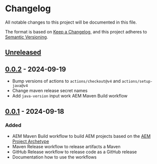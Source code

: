 # Changelog

All notable changes to this project will be documented in this file.

The format is based on [Keep a Changelog](https://keepachangelog.com/en/1.1.0/),
and this project adheres to [Semantic Versioning](https://semver.org/spec/v2.0.0.html).

## [Unreleased]

## [0.0.2] - 2024-09-19

- Bump versions of actions to `actions/checkout@v4` and `actions/setup-java@v4`
- Change maven release secret names
- Add `java-version` input work AEM Maven Build workflow

## [0.0.1] - 2024-09-18

### Added

- AEM Maven Build workflow to build AEM projects based on the [AEM Project Archetype](https://github.com/adobe/aem-project-archetype)
- Maven Release workflow to release artifacts a Maven
- GitHub Release workflow to release code as a GitHub release
- Documentation how to use the workflows

[unreleased]: https://github.com/orbinson/workflows/compare/0.0.2...HEAD
[0.0.2]: https://github.com/orbinson/workflows/compare/0.0.1...0.0.2
[0.0.1]: https://github.com/orbinson/workflows/compare/e94feb18236bbf5ad86a4d0acfe3c473289fa53d...0.0.1
